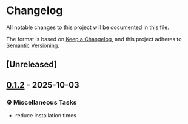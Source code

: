 # Changelog

All notable changes to this project will be documented in this file.

The format is based on [Keep a Changelog](https://keepachangelog.com/en/1.0.0/),
and this project adheres to [Semantic Versioning](https://semver.org/spec/v2.0.0.html).

## [Unreleased]

## [0.1.2](https://github.com/solapino/wasm_solana/compare/test_utils_anchor@v0.1.1...test_utils_anchor@v0.1.2) - 2025-10-03

### <!-- 7 -->⚙️ Miscellaneous Tasks

- reduce installation times

